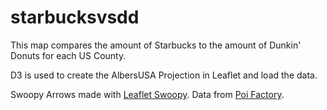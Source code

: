 # starbucksvsdd


This map compares the amount of Starbucks to the amount of Dunkin' Donuts for each US County. 

D3 is used to create the AlbersUSA Projection in Leaflet and load the data.

Swoopy Arrows made with [Leaflet Swoopy](https://wbkd.github.io/leaflet-swoopy/).
Data from [Poi Factory](http://www.poi-factory.com/).